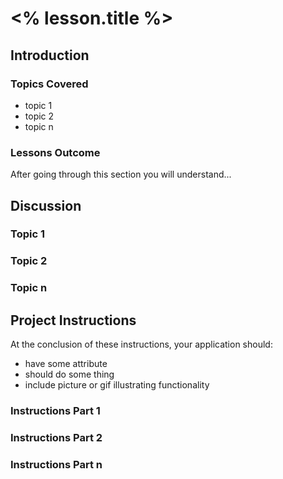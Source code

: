 # <% lesson.title %>

## Introduction

### Topics Covered

- topic 1
- topic 2
- topic n

### Lessons Outcome

After going through this section you will understand...

## Discussion

### Topic 1

### Topic 2

### Topic n

## Project Instructions

At the conclusion of these instructions, your application should:

- have some attribute
- should do some thing
- include picture or gif illustrating functionality

### Instructions Part 1

### Instructions Part 2

### Instructions Part n
